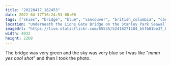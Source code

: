 ```yaml
---
title: "20220417_162453"
date: 2022-04-17T16:24:53-08:00
tags: ["skies", "bridge", "blue", "vancouver", "british_columbia", "canada"]
location: "Underneath the Lions Gate Bridge on the Stanley Park Seawall"
imageUrl: "https://live.staticflickr.com/65535/52418271184_b5fb01be37_b.jpg"
width: 4032
height: 2268
---
```


The bridge was very green and the sky was very blue so I was like "*mmm yes cool shot*" and then I took the photo.